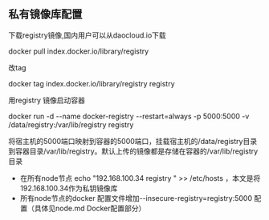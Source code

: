 ## 私有镜像库配置

下载registry镜像,国内用户可以从daocloud.io下载

docker pull index.docker.io/library/registry

改tag

docker tag index.docker.io/library/registry registry

用registry 镜像启动容器

docker run -d --name docker-registry --restart=always -p 5000:5000 -v /data/registry:/var/lib/registry registry

将宿主机的5000端口映射到容器的5000端口，挂载宿主机的/data/registry目录到容器目录/var/lib/registry。默认上传的镜像都是存储在容器的/var/lib/registry目录

- 在所有node节点 echo "192.168.100.34 registry " >> /etc/hosts ，本文是将192.168.100.34作为私钥镜像库
- 所有node节点的docker 配置文件增加--insecure-registry=registry:5000  配置（具体见node.md Docker配置部分）





